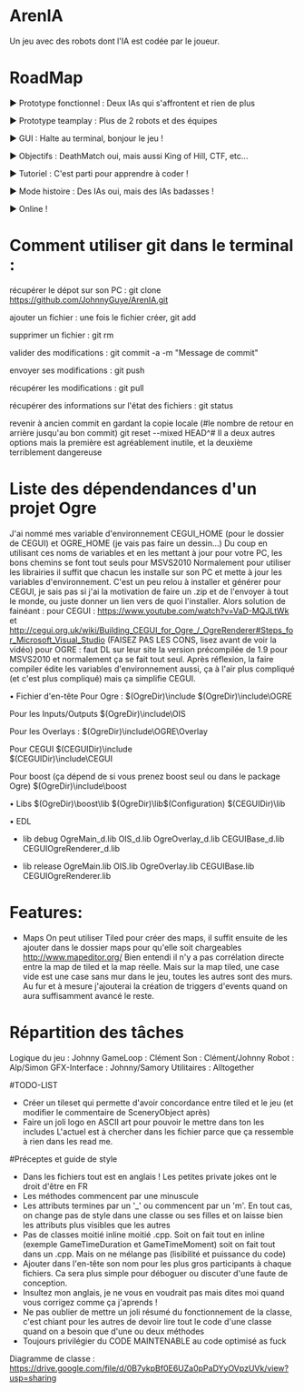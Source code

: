 # ArenIA
Un jeu avec des robots dont l'IA est codée par le joueur.

# RoadMap

► Prototype fonctionnel : Deux IAs qui s'affrontent et rien de plus

► Prototype teamplay : Plus de 2 robots et des équipes

► GUI : Halte au terminal, bonjour le jeu !

► Objectifs : DeathMatch oui, mais aussi King of Hill, CTF, etc...

► Tutoriel : C'est parti pour apprendre à coder !

► Mode histoire : Des IAs oui, mais des IAs badasses !

► Online !

# Comment utiliser git dans le terminal :

récupérer le dépot sur son PC :
	git clone https://github.com/JohnnyGuye/ArenIA.git

ajouter un fichier :
une fois le fichier créer,
	git add <nomFichier>
	
supprimer un fichier :
	git rm <nomFichier>
	
valider des modifications :
	git commit -a -m "Message de commit"
	
envoyer ses modifications :
	git push
	
récupérer les modifications :
	git pull
	
récupérer des informations sur l'état des fichiers :
	git status

revenir à ancien commit
en gardant la copie locale (#le nombre de retour en arrière jusqu'au bon commit)
	git reset --mixed HEAD^# 
Il a deux autres options mais la première est agréablement inutile, et la deuxième terriblement dangereuse

# Liste des dépendendances d'un projet Ogre

J'ai nommé mes variable d'environnement CEGUI_HOME (pour le dossier de CEGUI) et OGRE_HOME (je vais pas faire un dessin...)
Du coup en utilisant ces noms de variables et en les mettant à jour pour votre PC, les bons chemins se font tout seuls pour MSVS2010
Normalement pour utiliser les librairies il suffit que chacun les installe sur son PC et mette à jour les variables d'environnement. C'est un peu relou à installer et générer pour CEGUI, je sais pas si j'ai la motivation de faire un .zip et de l'envoyer à tout le monde, ou juste donner un lien vers de quoi l'installer. Alors solution de fainéant :
pour CEGUI : https://www.youtube.com/watch?v=VaD-MQJLtWk et http://cegui.org.uk/wiki/Building_CEGUI_for_Ogre_/_OgreRenderer#Steps_for_Microsoft_Visual_Studio (FAISEZ PAS LES CONS, lisez avant de voir la vidéo)
pour OGRE : faut DL sur leur site la version précompilée de 1.9 pour MSVS2010 et normalement ça se fait tout seul.
Après réflexion, la faire compiler édite les variables d'environnement aussi, ça à l'air plus compliqué (et c'est plus compliqué) mais ça simplifie CEGUI.

• Fichier d'en-tête
Pour Ogre :
$(OgreDir)\include
$(OgreDir)\include\OGRE

Pour les Inputs/Outputs
$(OgreDir)\include\OIS

Pour les Overlays :
$(OgreDir)\include\OGRE\Overlay

Pour CEGUI
$(CEGUIDir)\include\
$(CEGUIDir)\include\CEGUI

Pour boost (ça dépend de si vous prenez boost seul ou dans le package Ogre)
$(OgreDir)\include\boost 

• Libs
$(OgreDir)\boost\lib
$(OgreDir)\lib\$(Configuration)
$(CEGUIDir)\lib

• EDL
- lib debug
OgreMain_d.lib
OIS_d.lib
OgreOverlay_d.lib
CEGUIBase_d.lib
CEGUIOgreRenderer_d.lib

- lib release
OgreMain.lib
OIS.lib
OgreOverlay.lib
CEGUIBase.lib
CEGUIOgreRenderer.lib

# Features:

- Maps
On peut utiliser Tiled pour créer des maps, il suffit ensuite de les ajouter dans le dossier maps pour qu'elle soit chargeables
http://www.mapeditor.org/
Bien entendi il n'y a pas corrélation directe entre la map de tiled et la map réelle. Mais sur la map tiled, une case vide est une case sans mur dans le jeu, toutes les autres sont des murs. Au fur et à mesure j'ajouterai la création de triggers d'events quand on aura suffisamment avancé le reste.

# Répartition des tâches

Logique du jeu : Johnny
GameLoop : Clément
Son : Clément/Johnny
Robot : Alp/Simon
GFX-Interface : Johnny/Samory
Utilitaires : Alltogether

#TODO-LIST

- Créer un tileset qui permette d'avoir concordance entre tiled et le jeu (et modifier le commentaire de SceneryObject après)
- Faire un joli logo en ASCII art pour pouvoir le mettre dans ton les includes
L'actuel est à chercher dans les fichier parce que ça ressemble à rien dans les read me.

#Préceptes et guide de style
- Dans les fichiers tout est en anglais ! Les petites private jokes ont le droit d'être en FR
- Les méthodes commencent par une minuscule
- Les attributs termines par un '_' ou commencent par un 'm'. En tout cas, on change pas de style dans une classe ou ses filles et on laisse bien les attributs plus visibles que les autres
- Pas de classes moitié inline moitié .cpp. Soit on fait tout en inline (exemple GameTimeDuration et GameTimeMoment) soit on fait tout dans un .cpp. Mais on ne mélange pas (lisibilité et puissance du code)
- Ajouter dans l'en-tête son nom pour les plus gros participants à chaque fichiers. Ca sera plus simple pour déboguer ou discuter d'une faute de conception.
- Insultez mon anglais, je ne vous en voudrait pas mais dites moi quand vous corrigez comme ça j'aprends !
- Ne pas oublier de mettre un joli résumé du fonctionnement de la classe, c'est chiant pour les autres de devoir lire tout le code d'une classe quand on a besoin que d'une ou deux méthodes
- Toujours privilégier du CODE MAINTENABLE au code optimisé as fuck

Diagramme de classe : https://drive.google.com/file/d/0B7ykpBf0E6UZa0pPaDYyOVpzUVk/view?usp=sharing
